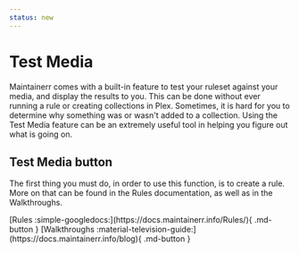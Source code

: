 ```yaml
---
status: new
---
```


# Test Media

Maintainerr comes with a built-in feature to test your ruleset against your media, and display the results to you. This can be done without ever running a rule or creating collections in Plex. Sometimes, it is hard for you to determine why something was or wasn't added to a collection. Using the Test Media feature can be an extremely useful tool in helping you figure out what is going on.

## Test Media button

The first thing you must do, in order to use this function, is to create a rule. More on that can be found in the Rules documentation, as well as in the Walkthroughs.

<div class="grid">
[Rules :simple-googledocs:](https://docs.maintainerr.info/Rules/){ .md-button }
[Walkthroughs :material-television-guide:](https://docs.maintainerr.info/blog){ .md-button }
</div>

